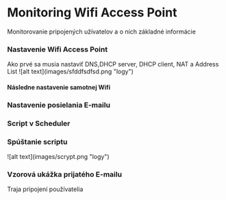 # <h1> Monitoring Wifi Access Point</h1>
Monitorovanie pripojených užívatelov a o ních základné informácie

<h3> Nastavenie Wifi Access Point</h3>
Ako prvé sa  musia nastaviť DNS,DHCP server, DHCP client, NAT a Address List
![alt text](images/sfddfsdfsd.png "logy")

<h4>Následne nastavenie samotnej Wifi</h4>

<h3> Nastavenie posielania E-mailu</h3>

<h3> Script v Scheduler</h3>

<h3> Spúštanie scriptu</h3>
![alt text](images/scrypt.png "logy")

<h3> Vzorová ukážka prijatého E-mailu</h3>
Traja pripojení používatelia

